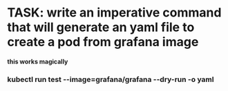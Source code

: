 
# TASK: write an imperative command that will generate an yaml file to create a pod from grafana image



#### this works magically

### kubectl run test --image=grafana/grafana --dry-run -o yaml



